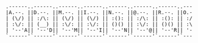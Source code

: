 <pre align="center">
.------..------..------..------..------..------..------..------..------..------..------..------.
|A.--. ||D.--. ||M.--. ||I.--. ||N.--. ||@.--. ||R.--. ||O.--. ||Y.--. ||..--. ||C.--. ||C.--. |
| (\/) || :/\: || (\/) || (\/) || :(): || :/\: || :(): || :/\: || (\/) || :(): || :/\: || :/\: |
| :\/: || (__) || :\/: || :\/: || ()() || :\/: || ()() || :\/: || :\/: || ()() || :\/: || :\/: |
| '--'A|| '--'D|| '--'M|| '--'I|| '--'N|| '--'@|| '--'R|| '--'O|| '--'Y|| '--'.|| '--'C|| '--'C|
`------'`------'`------'`------'`------'`------'`------'`------'`------'`------'`------'`------'
</pre>
